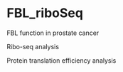 # FBL_riboSeq
FBL function in prostate cancer

Ribo-seq analysis

Protein translation efficiency analysis

